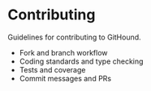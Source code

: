 # Contributing

Guidelines for contributing to GitHound.

- Fork and branch workflow
- Coding standards and type checking
- Tests and coverage
- Commit messages and PRs
